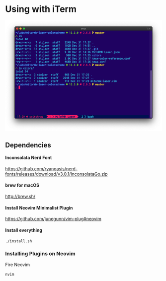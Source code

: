 # Using with iTerm

![Terminal Screenshot](https://raw.githubusercontent.com/stulzer/dot-files/master/screenshot-mitormk.png)

## Dependencies

#### Inconsolata Nerd Font
https://github.com/ryanoasis/nerd-fonts/releases/download/v3.0.1/InconsolataGo.zip

#### brew for macOS
http://brew.sh/

#### Install Neovim Minimalist Plugin
https://github.com/junegunn/vim-plug#neovim

#### Install everything
```
./install.sh
```

### Installing Plugins on Neovim
Fire Neovim

```
nvim
```
